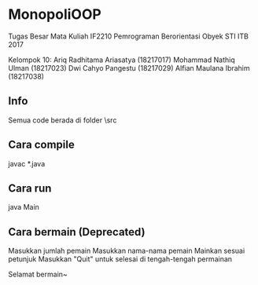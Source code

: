 # MonopoliOOP
Tugas Besar Mata Kuliah IF2210 Pemrograman Berorientasi Obyek STI ITB 2017

Kelompok 10:
Ariq Radhitama Ariasatya (18217017)
Mohammad Nathiq Ulman (18217023)
Dwi Cahyo Pangestu (18217029)
Alfian Maulana Ibrahim (18217038)

## Info
Semua code berada di folder \src

## Cara compile
javac *.java

## Cara run
java Main

## Cara bermain (Deprecated)
Masukkan jumlah pemain
Masukkan nama-nama pemain
Mainkan sesuai petunjuk
Masukkan "Quit" untuk selesai di tengah-tengah permainan

Selamat bermain~